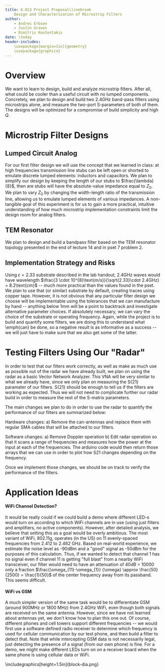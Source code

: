 ```yaml
---
title: 6.013 Project Proposal\linebreak
	Design and Characterization of Microstrip Filters
author: 
	- Andres Erbsen
	- Justin Graves
	- Dimitris Koutentakis
date: \today
header-includes:
	\usepackage[margin=1in]{geometry}
	\usepackage{graphicx}
---
```


# Overview

We want to learn to design, build and analyze microstrip filters. After all,
what could be cooler than a useful circuit with no lumped components.
Concretely, we plan to design and build two 2.4GHz band-pass filters using
microstrips alone, and measure the two-port S-parameters of both of them. The
designs will be optimized for a compromise of build simplicity and high $Q$.

# Microstrip Filter Designs

## Lumped Circuit Analog

For our first filter design we will use the concept that we learned in class: at
high frequencies transmission line stubs can be left open or shorted to emulate
discrete lumped elements: inductors and capacitors. We plan to simplify our
design by keeping the length of our stubs to $\frac{\lambda}{8}$, then are stubs
will have the absolute-value impedance equal to $Z_{0}$. We plan to vary $Z_0$
by changing the width-length ratio of the transmission line, allowing us to emulate lumped
elements of various impedances. A non-tangible goal of this experiment is for us
to gain a more practical, intuitive understanding of how much microstrip
implementation constraints limit the design room for analog filters.

## TEM Resonator

We plan to design and build a bandpass filter based on the TEM resonator
topology presented in the end of lecture 14 and in pset 7 problem 2.

## Implementation Strategy and Risks

Using $\epsilon=2.33$ substrate described in the lab handout, 2.4GHz waves would
have wavelength $\frac{3 \cdot 10^{8}\text{m/s}}{\sqrt{2.33}\cdot 2.4GHz} = 8.2\text{cm}$ -- much more
practical than the values found in the pset. We plan to use that (or similar)
substrate by default, creating traces using copper tape.  However, it is not
obvious that any particular filter design we choose will be implementable using
the tolerances that we can manufacture by hand -- anything below 1mm will be a
point to backtrack and investigate alternative parameter choices. If absolutely
necessary, we can vary the choice of the substrate or operating frequency.
Again, while the project is to build and quantify some filters, we are doing
this to understand what \emph{can} be done, so a negative result is as
informative as a success -- we will just have to make sure that we also get some
of the latter.

# Testing Filters Using Our "Radar"
In order to test that our filters work correctly, as well as make as much use as possible out of the radar we have already built, we plan on using the radar as a basic Vector Network Analyzer.  This VNA will be very similar to what we already have, since we only plan on measuring the S{21} paramater of our filters. S{21} should be enough to tell us if the filters are working as expected. Thus we will not need to complicate further our radar build in order to measure the rest of the S-matrix parameters. 

The main changes we plan to do in order to use the radar to quantify the performance of our filters are summarized below:

Hardware changes:
a) Remove the can-antennas and replace them with regular SMA cables that will be attached to our filters.

Software changes:
a) Remove Doppler operation
b) Edit radar operation so that it scans a range of frequencies and measures how the power at the input at each of the frequencies. The arduino code would then return those arrays that we can use in order to plot how S21 changes depending on the frequency.

Once we implement those changes, we should be on track to verify the performance of the filters.


# Application Ideas

#### WiFi Channel Detection?

It would be really could if we could build a demo where different LED-s would
turn on according to which WiFi channels are in use (using just filters and
amplifiers, no active components). However, after detailed analysis, we believe
that setting this as a goal would be overly ambitious.
The most variant of WiFi, 802.11g, operates (in the US) on 11 evenly-spaced
frequencies from 2.412 to 2.462 GHz. Based on real-world experience, we estimate
the noise level as -90dBm and a "good" signal as -50dBm for the purposes of this
calculation. Thus, if we wanted to detect that channel 1 has no signal even if
channel 11 is getting "full blast" from a nearby WiFi transceiver, our filter
would need to have an attenuation of 40dB = 10000 only a fraction
$\frac{\omega_{11}-\omega_{1}} {\omega} \approx \frac{50}{2500} = \frac{1}{50}$
of the center frequency away from its passband. This seems difficult.

#### WiFi vs GSM

A much simpler version of the same task would be to differentiate GSM (around
900MHz or 1800 MHz) from 2.4GHz WiFi, even though both signals are received on
the same antenna.  However, since we have not learned about antennas yet, we
don't know how to plan this one out. Of course, different phones and cell towers
support different frequencies --  we would first use a software defined radio
receiver to determine which frequency is used for cellular communication by our
test phone, and then build a filter to detect that. Note that while intercepting
GSM data is not necessarily legal, just detecting the presence of a signal (from
our own phone) is fine. For a demo, we might make different LEDs turn on on a
receiver board when the same phone is using cellular data or WiFi.

\includegraphics[height=1.5in]{block-dia.png}
